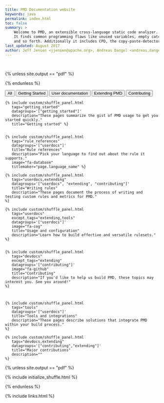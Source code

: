 ```yaml
---
title: PMD Documentation website
keywords: java
permalink: index.html
toc: false
summary: >
    Welcome to PMD, an extensible cross-language static code analyzer.
    It finds common programming flaws like unused variables, empty catch blocks, unnecessary object creation,
    and so forth. Additionally it includes CPD, the copy-paste-detector. CPD finds duplicated code.
last_updated: August 2017
author: Jeff Jensen <jjensen@apache.org>, Andreas Dangel <andreas.dangel@adangel.org>
---
```



<!-- ## Welcome to PMD! -->

<!-- First time user? Then you may be interested in our [quickstart series](TODO)! -->

<br/>


{% unless site.output == "pdf" %}
<script src="js/jquery.shuffle.min.js"></script>
<script src="js/jquery.ba-throttle-debounce.min.js"></script>
{% endunless %}


<div class="col-lg-12" id='grid-rule' />


<div class="filter-options">
      <button class="btn btn-primary" data-group="all">All</button>
      <button class="btn btn-primary" data-group="getting_started">Getting Started</button>
      <button class="btn btn-primary" data-group="userdocs">User documentation</button>
      <button class="btn btn-primary" data-group="extending">Extending PMD</button>
      <button class="btn btn-primary" data-group="contributing">Contributing</button>
</div>




<div id="grid" class="row">

    {% include custom/shuffle_panel.html
       tags="getting_started"
       datagroups='["getting_started"]'
       description="These pages summarize the gist of PMD usage to get you started quickly."
       title="Getting started" %}


    {% include custom/shuffle_panel.html
       tags="rule_references"
       datagroups='["userdocs"]'
       title="Rule references"
       description="Pick your language to find out about the rule it supports."
       image="fa-database"
       titlemaker="page.language_name" %}

    {% include custom/shuffle_panel.html
       tags="userdocs,extending"
       datagroups='["userdocs", "extending", "contributing"]'
       title="Writing rules"
       description="These pages document the process of writing and testing custom rules and metrics for PMD."
    %}

    {% include custom/shuffle_panel.html
       tags="userdocs"
       except_tags="extending,tools"
       datagroups='["userdocs"]'
       image="fa-cog"
       title="Usage and configuration"
       description="Learn how to build effective and versatile rulesets."
    %}


    {% include custom/shuffle_panel.html
       tags="devdocs"
       except_tags="extending"
       datagroups='["contributing"]'
       image="fa-github"
       title="Contributing"
       description="If you'd like to help us build PMD, these topics may interest you. See you around!"
    %}



    {% include custom/shuffle_panel.html
       tags="tools"
       datagroups='["userdocs"]'
       title="Tools and integrations"
       description="These pages describe solutions that integrate PMD within your build process."
    %}

    {% include custom/shuffle_panel.html
       tags="devdocs,extending"
       datagroups='["contributing","extending"]'
       title="Major contributions"
       description=""
    %}


<!-- sizer -->
<div class="col-xs-6 col-sm-4 col-md-1 shuffle_sizer"></div>

</div>

<!-- {% include image.html file="pmd-logo-big.png" alt="PMD Logo" %} -->

{% unless site.output == "pdf" %}

{% include initialize_shuffle.html %}

{% endunless %}



{% include links.html %}
